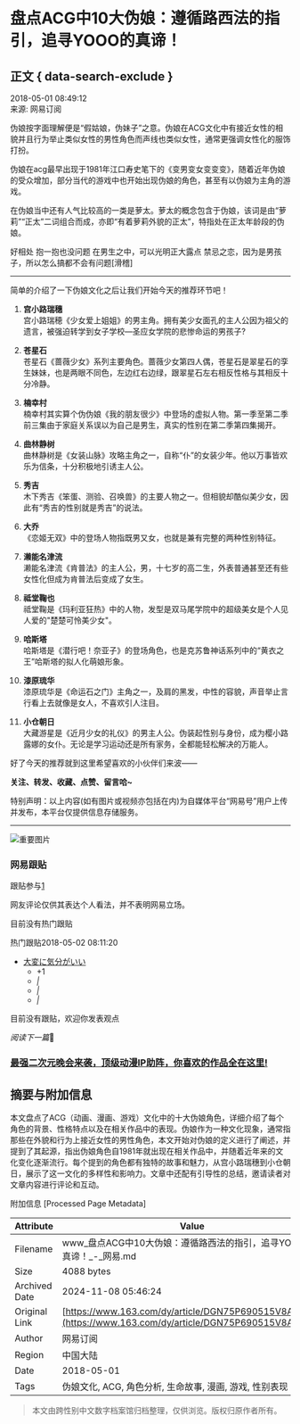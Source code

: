 # 盘点ACG中10大伪娘：遵循路西法的指引，追寻YOOO的真谛！

## 正文 { data-search-exclude }


2018-05-01 08:49:12  
来源: 网易订阅

伪娘按字面理解便是“假姑娘，伪妹子”之意。伪娘在ACG文化中有接近女性的相貌并且行为举止类似女性的男性角色而声线也类似女性，通常更强调女性化的服饰打扮。

伪娘在acg最早出现于1981年江口寿史笔下的《变男变女变变变》，随着近年伪娘的受众增加，部分当代的游戏中也开始出现伪娘的角色，甚至有以伪娘为主角的游戏。

在伪娘当中还有人气比较高的一类是萝太。萝太的概念包含于伪娘，该词是由“萝莉”“正太”二词组合而成，亦即“有着萝莉外貌的正太”，特指处在正太年龄段的伪娘。

好相处 抱一抱也没问题 在男生之中，可以光明正大露点 禁忌之恋，因为是男孩子，所以怎么搞都不会有问题\[滑稽\]

---

简单的介绍了一下伪娘文化之后让我们开始今天的推荐环节吧！

1. **宫小路瑞穗**  
   宫小路瑞穂《少女爱上姐姐》的男主角。拥有美少女面孔的主人公因为祖父的遗言，被强迫转学到女子学校—圣应女学院的悲惨命运的男孩子?
   
2. **苍星石**  
   苍星石《蔷薇少女》系列主要角色。蔷薇少女第四人偶，苍星石是翠星石的孪生妹妹，也是两眼不同色，左边红右边绿，跟翠星石左右相反性格与其相反十分冷静。
   
3. **楠幸村**  
   楠幸村其实算个伪伪娘《我的朋友很少》中登场的虚拟人物。第一季至第二季前三集由于家庭关系误以为自己是男生，真实的性别在第二季第四集揭开。

4. **曲林静树**  
   曲林静树是《女装山脉》攻略主角之一，自称“仆”的女装少年。他以万事皆欢乐为信条，十分积极地引诱主人公。

5. **秀吉**  
   木下秀吉《笨蛋、测验、召唤兽》的主要人物之一。但相貌却酷似美少女，因此有“秀吉的性别就是秀吉”的说法。

6. **大乔**  
   《恋姬无双》中的登场人物指既男又女，也就是兼有完整的两种性别特征。

7. **濑能名津流**  
   濑能名津流《肯普法》的主人公，男，十七岁的高二生，外表普通甚至还有些女性化但成为肯普法后变成了女生。

8. **祗堂鞠也**  
   祗堂鞠是《玛利亚狂热》中的人物，发型是双马尾学院中的超级美女是个人见人爱的"楚楚可怜美少女"。

9. **哈斯塔**  
   哈斯塔是《潜行吧！奈亚子》的登场角色，也是克苏鲁神话系列中的“黄衣之王”哈斯塔的拟人化萌娘形象。

10. **漆原琉华**  
    漆原琉华是《命运石之门》主角之一，及肩的黑发，中性的容貌，声音举止言行看上去就像是女人，不喜欢引人注目。

11. **小仓朝日**  
    大藏游星是《近月少女的礼仪》的男主人公。伪装起性别与身份，成为樱小路露娜的女仆。无论是学习运动还是所有家务，全都能轻松解决的万能人。

好了今天的推荐就到这里希望喜欢的小伙伴们来波——

**关注、转发、收藏、点赞、留言哈~**

特别声明：以上内容(如有图片或视频亦包括在内)为自媒体平台“网易号”用户上传并发布，本平台仅提供信息存储服务。  

---

![重要图片](http://mobilepics.ws.126.net/219746f4f41eb2878386848ed97868290224.jpg)

### 网易跟贴

跟贴参与[1](https://comment.tie.163.com/DGN75P690515V8AT.html)  

网友评论仅供其表达个人看法，并不表明网易立场。  

目前没有热门跟贴

热门跟贴2018-05-02 08:11:20

-   [大変に気分がいい](https://comment.tie.163.com/DGN75P690515V8AT.html)  
    -   +1  
    -   _|_  
    -   _|_  
    -   _|_  

目前没有跟贴，欢迎你发表观点

_阅读下一篇_🔗

### [最强二次元晚会来袭，顶级动漫IP助阵，你喜欢的作品全在这里!](https://www.163.com/dy/article/E0M6TR7I0515V8AT.html)  



## 摘要与附加信息

<!-- tcd_abstract -->
本文盘点了ACG（动画、漫画、游戏）文化中的十大伪娘角色，详细介绍了每个角色的背景、性格特点以及在相关作品中的表现。伪娘作为一种文化现象，通常指那些在外貌和行为上接近女性的男性角色，本文开始对伪娘的定义进行了阐述，并提到了其起源，指出伪娘角色自1981年就出现在相关作品中，并随着近年来的文化变化逐渐流行。每个提到的角色都有独特的故事和魅力，从宫小路瑞穗到小仓朝日，展示了这一文化的多样性和影响力。文章中还配有引导性的总结，邀请读者对文章内容进行评论和互动。
<!-- tcd_abstract_end -->

附加信息 [Processed Page Metadata]

| Attribute       | Value                                  |
|-----------------|----------------------------------------|
| Filename        | www_盘点ACG中10大伪娘：遵循路西法的指引，追寻YOOO的真谛！_-_网易.md                             |
| Size            | 4088 bytes                           |
| Archived Date   | 2024-11-08 05:46:24                             |
| Original Link   | [https://www.163.com/dy/article/DGN75P690515V8AT.html](https://www.163.com/dy/article/DGN75P690515V8AT.html)                       |
| Author          | 网易订阅                               |
| Region          | 中国大陆                               |
| Date            | 2018-05-01                                 |
| Tags            | 伪娘文化, ACG, 角色分析, 生命故事, 漫画, 游戏, 性别表现                                 |
>
> 本文由跨性别中文数字档案馆归档整理，仅供浏览。版权归原作者所有。
>